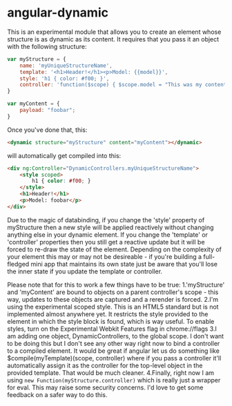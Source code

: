 # angular-dynamic
This is an experimental module that allows you to create an element whose structure is as dynamic as its content. It requires that you pass it an object with the following structure:

```javascript
var myStructure = {
	name: 'myUniqueStructureName',
	template: '<h1>Header!</h1><p>Model: {{model}}',
	style: 'h1 { color: #f00; }',
	controller: 'function($scope) { $scope.model = "This was my content: " + $scope.content.payload; }'
}

var myContent = {
	payload: "foobar";
}
```

Once you've done that, this:

```html
<dynamic structure="myStructure" content="myContent"></dynamic>
```

will automatically get compiled into this:

```html
<div ng:Controller="DynamicControllers.myUniqueStructureName">
	<style scoped>
		h1 { color: #f00; }
	</style>
	<h1>Header!</h1>
	<p>Model: foobar</p>
</div>
```

Due to the magic of databinding, if you change the 'style' property of myStructure then a new style will be applied reactively without changing anything else in your dynamic element. If you change the 'template' or 'controller' properties then you still get a reactive update but it will be forced to re-draw the state of the element. Depending on the complexity of your element this may or may not be desireable - if you're building a full-fledged mini app that maintains its own state just be aware that you'll lose the inner state if you update the template or controller.

Please note that for this to work a few things have to be true:
1.'myStructure' and 'myContent' are bound to objects on a parent controller's scope - this way, updates to these objects are captured and a rerender is forced.
2.I'm using the experimental scoped style. This is an HTML5 standard but is not implemented almost anywhere yet. It restricts the style provided to the element in which the style block is found, which is way useful. To enable styles, turn on the Experimental Webkit Features flag in chrome://flags
3.I am adding one object, DynamicControllers, to the global scope. I don't want to be doing this but I don't see any other way right now to bind a controller to a compiled element. It would be great if angular let us do something like $compile(myTemplate)(scope, controller) where if you pass a controller it'll automatically assign it as the controller for the top-level object in the provided template. That would be much cleaner.
4.Finally, right now I am using `new Function(myStructure.controller)` which is really just a wrapper for eval. This may raise some security concerns. I'd love to get some feedback on a safer way to do this.